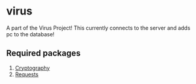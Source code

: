 # virus
A part of the Virus Project! This currently connects to the server and adds pc to the database!
## Required packages
1. [Cryptography](https://pypi.org/project/cryptography/)
2. [Requests](https://pypi.org/project/requests/)